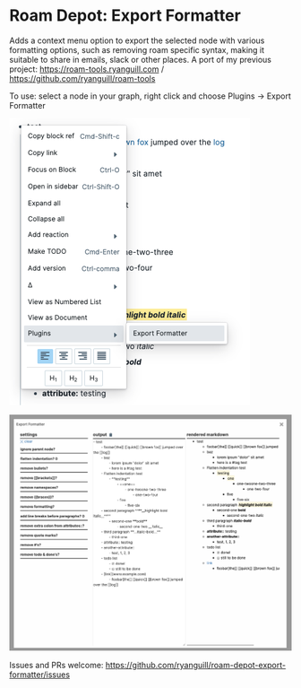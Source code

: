 # Roam Depot: Export Formatter

Adds a context menu option to export the selected node with various formatting options, such as removing roam specific syntax, making it suitable to share in emails, slack or other places. A port of my previous project: https://roam-tools.ryanguill.com / https://github.com/ryanguill/roam-tools

To use: select a node in your graph, right click and choose Plugins -> Export Formatter

![How to open the formatter](readme_assets/how-to-use-1.png "How to open the formatter")

![Formatter panel example](readme_assets/how-to-use-2.png "Formatter panel Example")

Issues and PRs welcome: https://github.com/ryanguill/roam-depot-export-formatter/issues

